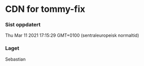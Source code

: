 
# CDN for tommy-fix

### Sist oppdatert 
Thu Mar 11 2021 17:15:29 GMT+0100 (sentraleuropeisk normaltid)
### Laget 
Sebastian
